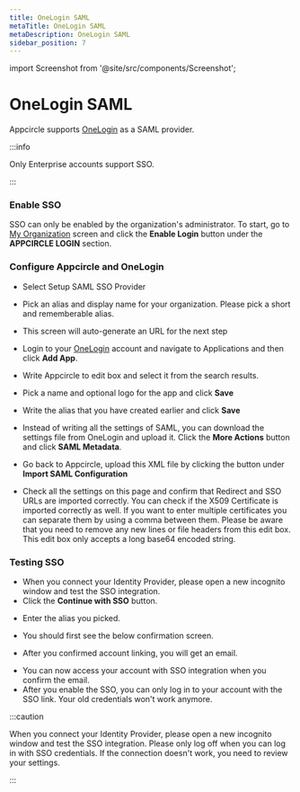 ```yaml
---
title: OneLogin SAML
metaTitle: OneLogin SAML
metaDescription: OneLogin SAML
sidebar_position: 7
---
```


import Screenshot from '@site/src/components/Screenshot';

# OneLogin SAML

Appcircle supports [OneLogin](https://www.onelogin.com/) as a SAML provider.

:::info

Only Enterprise accounts support SSO.

:::

### Enable SSO

SSO can only be enabled by the organization's administrator. To start, go to [My Organization](/account/my-organization) screen and click the **Enable Login** button under the **APPCIRCLE LOGIN** section.

<Screenshot url='https://cdn.appcircle.io/docs/assets/enable-sso_v3.png' />

### Configure Appcircle and OneLogin

- Select Setup SAML SSO Provider

<Screenshot url='https://cdn.appcircle.io/docs/assets/sso-form_v2.png' />

- Pick an alias and display name for your organization. Please pick a short and rememberable alias.

- This screen will auto-generate an URL for the next step

<Screenshot url='https://cdn.appcircle.io/docs/assets/sso-saml1.png' />

- Login to your [OneLogin](https://www.onelogin.com/) account and navigate to Applications and then click **Add App**.

<Screenshot url='https://cdn.appcircle.io/docs/assets/oneloginaddapp.png' />

- Write Appcircle to edit box and select it from the search results.

<Screenshot url='https://cdn.appcircle.io/docs/assets/oneloginfindapp.png' />

- Pick a name and optional logo for the app and click **Save**

<Screenshot url='https://cdn.appcircle.io/docs/assets/oneloginsettings1.png' />

- Write the alias that you have created earlier and click **Save**

<Screenshot url='https://cdn.appcircle.io/docs/assets/oneloginsettings2.png' />

- Instead of writing all the settings of SAML, you can download the settings file from OneLogin and upload it. Click the **More Actions** button and click **SAML Metadata**.

<Screenshot url='https://cdn.appcircle.io/docs/assets/oneloginsettings3.png' />

- Go back to Appcircle, upload this XML file by clicking the button under **Import SAML Configuration**

<Screenshot url='https://cdn.appcircle.io/docs/assets/sso-saml1.png' />

- Check all the settings on this page and confirm that Redirect and SSO URLs are imported correctly. You can check if the X509 Certificate is imported correctly as well. If you want to enter multiple certificates you can separate them by using a comma between them. Please be aware that you need to remove any new lines or file headers from this edit box. This edit box only accepts a long base64 encoded string.

### Testing SSO

- When you connect your Identity Provider, please open a new incognito window and test the SSO integration.
- Click the **Continue with SSO** button.

<Screenshot url='https://cdn.appcircle.io/docs/assets/sso-loginbutton.png' />

- Enter the alias you picked.

<Screenshot url="https://cdn.appcircle.io/docs/assets/sso-alias.png" />

- You should first see the below confirmation screen.

<Screenshot url='https://cdn.appcircle.io/docs/assets/sso-linkaccount.png' />

- After you confirmed account linking, you will get an email.

<Screenshot url='https://cdn.appcircle.io/docs/assets/sso-confirmlink.png' />

- You can now access your account with SSO integration when you confirm the email.
- After you enable the SSO, you can only log in to your account with the SSO link. Your old credentials won't work anymore.

:::caution

When you connect your Identity Provider, please open a new incognito window and test the SSO integration. Please only log off when you can log in with SSO credentials. If the connection doesn't work, you need to review your settings.

:::
